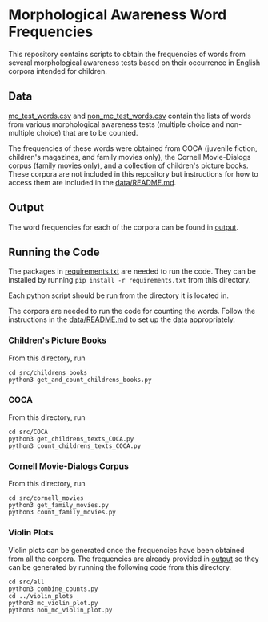 # Morphological Awareness Word Frequencies

This repository contains scripts to obtain the frequencies of words from several morphological awareness tests based on their occurrence in English corpora intended for children. 

## Data
[mc_test_words.csv](data/tests/mc_test_words.csv) and [non_mc_test_words.csv](data/tests/non_mc_test_words.csv) contain the lists of words from various morphological awareness tests (multiple choice and non-multiple choice) that are to be counted.

The frequencies of these words were obtained from COCA (juvenile fiction, children's magazines, and family movies only), the Cornell Movie-Dialogs corpus (family movies only), and a collection of children's picture books. These corpora are not included in this repository but instructions for how to access them are included in the [data/README.md](data/README.md).

## Output
The word frequencies for each of the corpora can be found in [output](output). 


## Running the Code
The packages in [requirements.txt](requirements.txt) are needed to run the code. They can be installed by running 
`pip install -r requirements.txt` from this directory.

Each python script should be run from the directory it is located in.

The corpora are needed to run the code for counting the words. Follow the instructions in the [data/README.md](data/README.md) to set up the data appropriately. 
### Children's Picture Books
From this directory, run
```
cd src/childrens_books
python3 get_and_count_childrens_books.py
```
  

### COCA
From this directory, run
```
cd src/COCA
python3 get_childrens_texts_COCA.py
python3 count_childrens_texts_COCA.py
```

### Cornell Movie-Dialogs Corpus
From this directory, run
```
cd src/cornell_movies
python3 get_family_movies.py
python3 count_family_movies.py
```

### Violin Plots
Violin plots can be generated once the frequencies have been obtained from all the corpora. The frequencies are already provided in [output](output) so they can be generated by running the following code from this directory.
```
cd src/all
python3 combine_counts.py
cd ../violin_plots
python3 mc_violin_plot.py
python3 non_mc_violin_plot.py
```
